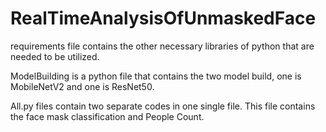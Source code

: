 # RealTimeAnalysisOfUnmaskedFace

requirements file contains the other necessary libraries of python that are needed to be utilized. 

ModelBuilding is a python file that contains the two model build, one is MobileNetV2 and one is ResNet50.

All.py files contain two separate codes in one single file.
This file contains the face mask classification and People Count.
